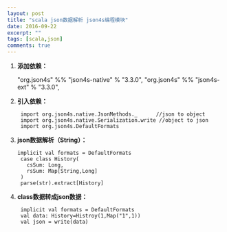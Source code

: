 ```yaml
---
layout: post
title: "scala json数据解析 json4s编程模块"
date: 2016-09-22
excerpt: ""
tags: [scala,json]
comments: true
---
```


1. **添加依赖：**

	"org.json4s" %% "json4s-native" % "3.3.0",
	"org.json4s" %% "json4s-ext" % "3.3.0",

2. **引入依赖：**

	<pre><code> import org.json4s.native.JsonMethods._ 	    //json to object
	import org.json4s.native.Serialization.write //object to json
	import org.json4s.DefaultFormats</code></pre>

3. **json数据解析（String）：**

	<pre><code>implicit val formats = DefaultFormats
	case class History(
	  csSum: Long,
	  rsSum: Map[String,Long]
	)
	parse(str).extract[History]</code></pre>

4. **class数据转成json数据：**

	<pre><code> implicit val formats = DefaultFormats
	val data: History=Histroy(1,Map("1",1))
	val json = write(data)</code></pre>